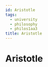 ```yaml
---
id: Aristotle
tags:
  - university
  - philosophy
  - philos1aa3
title: Aristotle
---
```


# Aristotle
